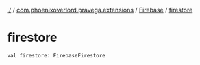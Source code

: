 [./](../../index.md) / [com.phoenixoverlord.pravega.extensions](../index.md) / [Firebase](index.md) / [firestore](./firestore.md)

# firestore

`val firestore: FirebaseFirestore`